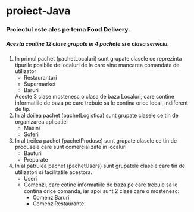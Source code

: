 # proiect-Java

### Proiectul este ales pe tema Food Delivery. 
##### Acesta contine 12 clase grupate in 4 pachete si o clasa serviciu.
<ol>
  <li>
    In primul pachet (pachetLocaluri) sunt grupate clasele ce reprezinta tipurile posibile de localuri de la care vine mancarea comandata de utilizator
    <ul>
      <li> Restauranturi</li>
      <li> Supermarket </li>
      <li> Baruri </li>
    </ul>
    Aceste 3 clase mostenesc o clasa de baza Localuri, care contine informatiile de baza pe care trebuie sa le contina orice local, indiferent de tip.
  </li>
  
  <li>
    In al doilea pachet (pachetLogistica) sunt grupate clasele ce tin de organizarea aplicatiei
    <ul>
      <li> Masini</li>
      <li> Soferi</li>
    </ul>
  </li>
  
  <li>
    In al treilea pachet (pachetProduse) sunt grupate clasele ce tin de produsele care sunt comercializate in localuri
    <ul>
      <li> Bauturi</li>
      <li> Preparate</li>
    </ul>
  </li>
  
  <li>
    In al patrulea pachet (pachetUsers) sunt grupatele clasele care tin de utilizatori si facilitatile acestora.
    <ul>
      <li> Useri</li>
      <li> 
        Comenzi, care cotine informatiile de baza pe care trebuie sa le contina orice comanda, iar apoi sunt 2 clase care o mostenesc:
          <ul>
            <li> ComenziBaruri</li>
            <li> ComenziRestaurante</li>
          </ul>
      </li>
    </ul>
  </li>
</ol>
